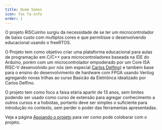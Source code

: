 ```yaml
---
title: Quem Somos
icon: fas fa-info
order: 1
---
```


O projeto RISCuinho surgiu da necessidade de se ter um microcontrolador de baixo custo com multiplos cores e que permitisse o desenvolvendo educacional usando o freeRTOS.

O Projeto tem como objetivo criar uma plataforma educacional para aulas de programação em C/C++ para microcontroladores baseada na IDE do Arduino, porém com um microcontrolador empoderado por um Core ISA RISC-V desenvolvido por nós (em especial [Carlos Delfino](https://carlosdelfino.eti.br)) e também base para o ensino do desenvolvimento de hardware com FPGA usando Verilog agregando novas trilhas ao curso Basicão da Eletriônca idealizado por Carlos Delfino. 

O projeto tem como foco a faixa etária apartir de 13 anos, sem limites podendo ser usado como curso de extensão para agregar conhecimento a outros cursos e a hobistas, portanto deve ser simples o suficiente para introdução no contexto, sem perder o poder das ferramentas apresentadas.

Veja a página [Apoiando o projeto](/apoiadores/) para ver como pode colobarar com o projeto.

